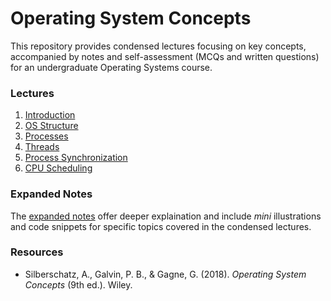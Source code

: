 # Operating System Concepts
This repository provides condensed lectures focusing on key concepts, accompanied by notes and self-assessment (MCQs and written questions) for an undergraduate Operating Systems course.

### Lectures
1. [Introduction](1-intro.md)
2. [OS Structure](2-struct.md)
3. [Processes](3-procs.md)
4. [Threads](4-threads.md)
5. [Process Synchronization](5-sync.md)
6. [CPU Scheduling](6-scheduling.md)

### Expanded Notes
The [expanded notes](./more) offer deeper explaination and include *mini* illustrations and code snippets for specific topics covered in the condensed lectures.

### Resources
- Silberschatz, A., Galvin, P. B., & Gagne, G. (2018). *Operating System Concepts* (9th ed.). Wiley.
